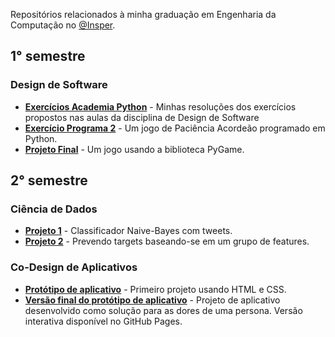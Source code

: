Repositórios relacionados à minha graduação em Engenharia da Computação no [@Insper](https://github.com/insper).

## 1° semestre

### Design de Software

- **[Exercícios Academia Python](https://github.com/ArthurCisotto/insper.dessoft)** - Minhas resoluções dos exercícios propostos nas aulas da disciplina de Design de Software 
- **[Exercício Programa 2](https://github.com/ArthurCisotto/EP-2-solitaire-accordion)** - Um jogo de Paciência Acordeão programado em Python.
- **[Projeto Final](https://github.com/andrebrito16/sergios-adventure)** - Um jogo usando a biblioteca PyGame.

## 2° semestre

### Ciência de Dados
- **[Projeto 1](https://github.com/ArthurCisotto/P1_CDados)** - Classificador Naive-Bayes com tweets.
- **[Projeto 2](https://github.com/ArthurCisotto/P2_CDados)** - Prevendo targets baseando-se em um grupo de features.

### Co-Design de Aplicativos
- **[Protótipo de aplicativo](https://github.com/andrebrito16/Codes2021.2-G3)** - Primeiro projeto usando HTML e CSS.
- **[Versão final do protótipo de aplicativo](https://github.com/andrebrito16/projeto-final-codes)** - Projeto de aplicativo desenvolvido como solução para as dores de uma persona. Versão interativa disponível no GitHub Pages.
